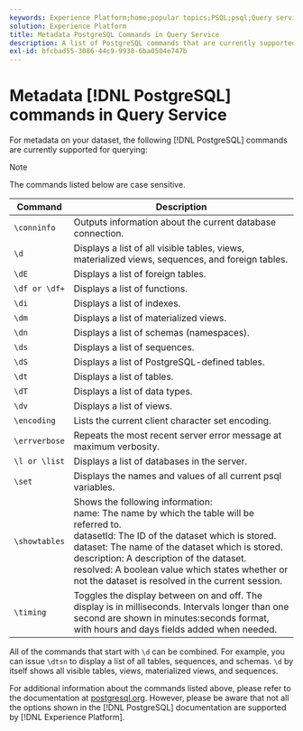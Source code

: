```yaml
---
keywords: Experience Platform;home;popular topics;PSQL;psql;Query service;query service;metadata;commands;metadata commands;
solution: Experience Platform
title: Metadata PostgreSQL Commands in Query Service
description: A list of PostgreSQL commands that are currently supported for querying metadata in Adobe Experience Platform Query Service.
exl-id: bfcbad55-3086-44c9-9938-6ba0504e747b
---
```

# Metadata [!DNL PostgreSQL] commands in Query Service

For metadata on your dataset, the following [!DNL PostgreSQL] commands are currently supported for querying:

>[!NOTE]
>
>The commands listed below are case sensitive.

|Command | Description|
|------- | ------------|
|`\conninfo` | Outputs information about the current database connection.|
|`\d` | Displays a list of all visible tables, views, materialized views, sequences, and foreign tables.|
|`\dE` | Displays a list of foreign tables.|
|`\df or \df+` | Displays a list of functions.|
|`\di` | Displays a list of indexes.|
|`\dm` | Displays a list of materialized views.|
|`\dn` | Displays a list of schemas (namespaces).|
|`\ds` | Displays a list of sequences.|
|`\dS` | Displays a list of PostgreSQL-defined tables.|
|`\dt` | Displays a list of tables.|
|`\dT` | Displays a list of data types.|
|`\dv` | Displays a list of views.|
|`\encoding` | Lists the current  client character set encoding.|
|`\errverbose` | Repeats the most recent server error message at maximum verbosity.|
|`\l or \list` | Displays a list of databases in the server.|
|`\set` | Displays the names and values of all current psql variables.|
|`\showtables` | Shows the following information: <br>name: The name by which the table will be referred to.<br>datasetId: The ID of the dataset which is stored.<br>dataset: The name of the dataset which is stored.<br>description: A description of the dataset.<br>resolved: A boolean value which states whether or not the dataset is resolved in the current session.|
|`\timing` | Toggles the display between on and off. The display is in milliseconds. Intervals longer than one second are shown in minutes:seconds format, with hours and days fields added when needed.|

All of the commands that start with `\d` can be combined. For example, you can issue `\dtsn` to display a list of all tables, sequences, and schemas. `\d` by itself shows all visible tables, views, materialized views, and sequences.

For additional information about the commands listed above, please refer to the documentation at [postgresql.org](https://www.postgresql.org/docs/10/app-psql.html). However, please be aware that not all the options shown in the [!DNL PostgreSQL] documentation are supported by [!DNL Experience Platform].
